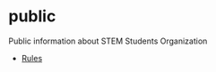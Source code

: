 # public
Public information about STEM Students Organization

* [Rules](https://github.com/Stem-Students/public/tree/main/rules.md)
